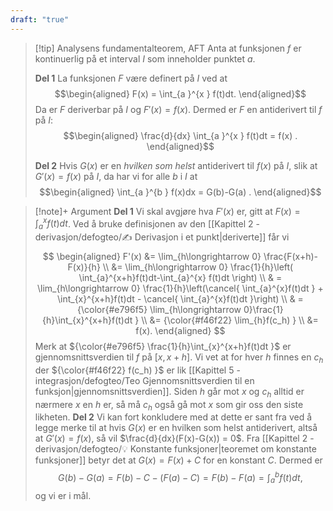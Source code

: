 ```yaml
---
draft: "true"
---
```

> [!tip] Analysens fundamentalteorem, AFT
> Anta at funksjonen $f$ er kontinuerlig på et interval $I$ som inneholder punktet $a$.
>  
> **Del 1**
> La funksjonen $F$ være definert på $I$ ved at
> $$\begin{aligned} F(x) = \int_{a }^{x } f(t)dt.  \end{aligned}$$
> Da er $F$ deriverbar på $I$ og $F'(x) = f(x)$. Dermed er $F$ en antiderivert til $f$ på $I$:
> $$\begin{aligned} \frac{d}{dx} \int_{a }^{x } f(t)dt = f(x) . \end{aligned}$$ 
> 
> **Del 2**
> Hvis $G(x)$ er en *hvilken som helst* antiderivert til $f(x)$ på $I$, slik at $G'(x) = f(x)$ på $I$, da har vi for alle $b$ i $I$ at
> $$\begin{aligned} \int_{a }^{b } f(x)dx = G(b)-G(a) . \end{aligned}$$ 

> [!note]+ Argument 
> **Del 1**
> Vi skal avgjøre hva $F'(x)$ er, gitt at $F(x)=\int_{a}^{x}f(t)dt$. Ved å bruke definisjonen av den [[Kapittel 2 - derivasjon/defogteo/✍️ Derivasjon i et punkt|deriverte]] får vi
> $$
> \begin{aligned} 
> F'(x) &= \lim_{h\longrightarrow  0} \frac{F(x+h)-F(x)}{h} \\ 
> &= \lim_{h\longrightarrow  0} \frac{1}{h}\left( \int_{a}^{x+h}f(t)dt-\int_{a}^{x} f(t)dt \right) \\ & = \lim_{h\longrightarrow  0} \frac{1}{h}\left(\cancel{ \int_{a}^{x}f(t)dt } + \int_{x}^{x+h}f(t)dt - \cancel{ \int_{a}^{x}f(t)dt }\right) \\ 
> & = {\color{#e796f5} \lim_{h\longrightarrow  0}\frac{1}{h}\int_{x}^{x+h}f(t)dt } \\ &= {\color{#f46f22} \lim_{h}f(c_h) }  \\
> &= f(x). 
> \end{aligned} 
> $$
> Merk at ${\color{#e796f5} \frac{1}{h}\int_{x}^{x+h}f(t)dt }$ er gjennomsnittsverdien til $f$ på $[x,x+h]$. Vi vet at for hver $h$ finnes en $c_h$ der ${\color{#f46f22} f(c_h) }$ er lik [[Kapittel 5 - integrasjon/defogteo/Teo Gjennomsnittsverdien til en funksjon|gjennomsnittsverdien]]. Siden $h$ går mot $x$ og $c_h$ alltid er nærmere $x$ en $h$ er, så må $c_h$ også gå mot $x$ som gir oss den siste likheten.
> **Del 2**
> Vi kan fort konkludere med at dette er sant fra ved å legge merke til at hvis $G(x)$ er en hvilken som helst antiderivert, altså at $G'(x) = f(x)$, så vil $\frac{d}{dx}(F(x)-G(x)) = 0$. Fra [[Kapittel 2 - derivasjon/defogteo/💡 Konstante funksjoner|teoremet om konstante funksjoner]] betyr det at $G(x)= F(x)+C$ for en konstant $C$. Dermed er 
> $$
> G(b)-G(a)=F(b)-C-(F(a)-C) = F(b)-F(a)=\int_{a}^{b}f(t)dt,
> $$
> og vi er i mål.

